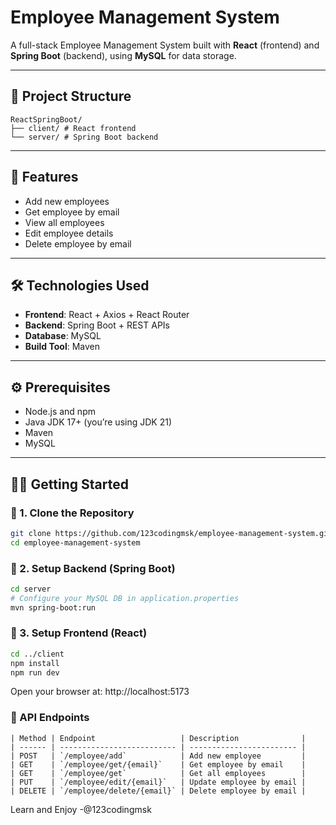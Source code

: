 # Employee Management System

A full-stack Employee Management System built with **React** (frontend) and **Spring Boot** (backend), using **MySQL** for data storage.

---

## 📁 Project Structure

```
ReactSpringBoot/
├── client/ # React frontend
└── server/ # Spring Boot backend
```

---

## 🚀 Features

- Add new employees
- Get employee by email
- View all employees
- Edit employee details
- Delete employee by email

---

## 🛠️ Technologies Used

- **Frontend**: React + Axios + React Router
- **Backend**: Spring Boot + REST APIs
- **Database**: MySQL
- **Build Tool**: Maven

---

## ⚙️ Prerequisites

- Node.js and npm
- Java JDK 17+ (you’re using JDK 21)
- Maven
- MySQL

---

## 🧑‍💻 Getting Started

### 🔹 1. Clone the Repository

```bash
git clone https://github.com/123codingmsk/employee-management-system.git
cd employee-management-system
```

### 🔹 2. Setup Backend (Spring Boot)

```bash
cd server
# Configure your MySQL DB in application.properties
mvn spring-boot:run
```

### 🔹 3. Setup Frontend (React)

```bash
cd ../client
npm install
npm run dev
```

Open your browser at: http://localhost:5173

### 🧪 API Endpoints

```
| Method | Endpoint                   | Description              |
| ------ | -------------------------- | ------------------------ |
| POST   | `/employee/add`            | Add new employee         |
| GET    | `/employee/get/{email}`    | Get employee by email    |
| GET    | `/employee/get`            | Get all employees        |
| PUT    | `/employee/edit/{email}`   | Update employee by email |
| DELETE | `/employee/delete/{email}` | Delete employee by email |
```

Learn and Enjoy 
-@123codingmsk

